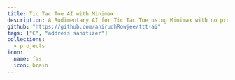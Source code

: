 ```yaml
---
title: Tic Tac Toe AI with Minimax
description: A Rudimentary AI for Tic Tac Toe using Minimax with no pruning written in C
github: "https://github.com/anirudhRowjee/ttt-ai"
tags: ["C", "address sanitizer"]
collections:
  - projects
icon:
  name: fas
  icon: brain
---
```


